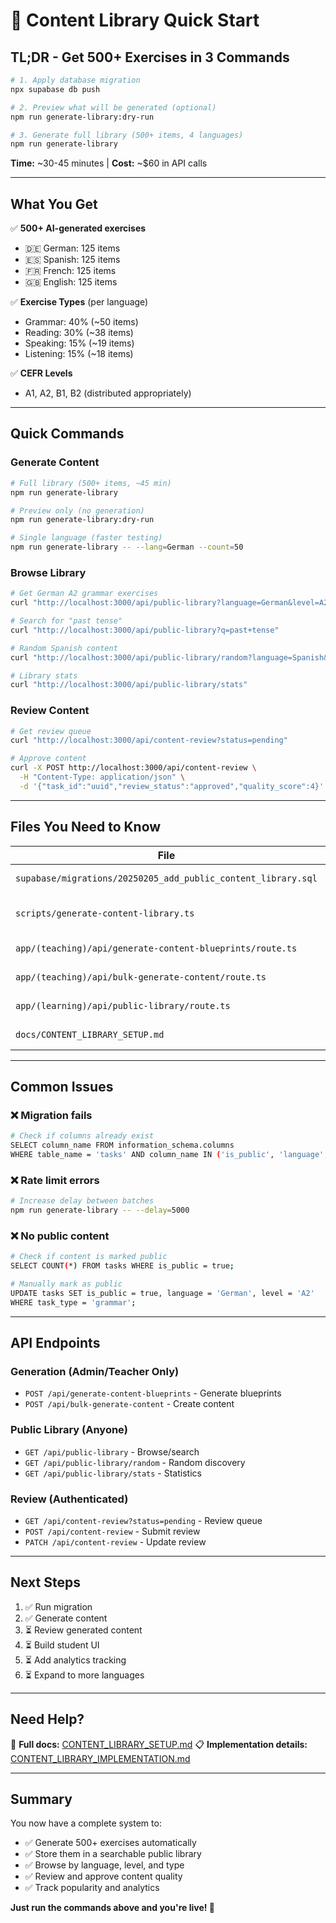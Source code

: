 # 🚀 Content Library Quick Start

## TL;DR - Get 500+ Exercises in 3 Commands

```bash
# 1. Apply database migration
npx supabase db push

# 2. Preview what will be generated (optional)
npm run generate-library:dry-run

# 3. Generate full library (500+ items, 4 languages)
npm run generate-library
```

**Time:** ~30-45 minutes | **Cost:** ~$60 in API calls

---

## What You Get

✅ **500+ AI-generated exercises**
- 🇩🇪 German: 125 items
- 🇪🇸 Spanish: 125 items
- 🇫🇷 French: 125 items
- 🇬🇧 English: 125 items

✅ **Exercise Types** (per language)
- Grammar: 40% (~50 items)
- Reading: 30% (~38 items)
- Speaking: 15% (~19 items)
- Listening: 15% (~18 items)

✅ **CEFR Levels**
- A1, A2, B1, B2 (distributed appropriately)

---

## Quick Commands

### Generate Content
```bash
# Full library (500+ items, ~45 min)
npm run generate-library

# Preview only (no generation)
npm run generate-library:dry-run

# Single language (faster testing)
npm run generate-library -- --lang=German --count=50
```

### Browse Library
```bash
# Get German A2 grammar exercises
curl "http://localhost:3000/api/public-library?language=German&level=A2&type=grammar"

# Search for "past tense"
curl "http://localhost:3000/api/public-library?q=past+tense"

# Random Spanish content
curl "http://localhost:3000/api/public-library/random?language=Spanish&count=5"

# Library stats
curl "http://localhost:3000/api/public-library/stats"
```

### Review Content
```bash
# Get review queue
curl "http://localhost:3000/api/content-review?status=pending"

# Approve content
curl -X POST http://localhost:3000/api/content-review \
  -H "Content-Type: application/json" \
  -d '{"task_id":"uuid","review_status":"approved","quality_score":4}'
```

---

## Files You Need to Know

| File | What It Does |
|------|--------------|
| `supabase/migrations/20250205_add_public_content_library.sql` | Database schema |
| `scripts/generate-content-library.ts` | Main generation script |
| `app/(teaching)/api/generate-content-blueprints/route.ts` | AI blueprint generator |
| `app/(teaching)/api/bulk-generate-content/route.ts` | Bulk content creator |
| `app/(learning)/api/public-library/route.ts` | Public library API |
| `docs/CONTENT_LIBRARY_SETUP.md` | Full documentation |

---

## Common Issues

### ❌ Migration fails
```bash
# Check if columns already exist
SELECT column_name FROM information_schema.columns
WHERE table_name = 'tasks' AND column_name IN ('is_public', 'language', 'level');
```

### ❌ Rate limit errors
```bash
# Increase delay between batches
npm run generate-library -- --delay=5000
```

### ❌ No public content
```bash
# Check if content is marked public
SELECT COUNT(*) FROM tasks WHERE is_public = true;

# Manually mark as public
UPDATE tasks SET is_public = true, language = 'German', level = 'A2'
WHERE task_type = 'grammar';
```

---

## API Endpoints

### Generation (Admin/Teacher Only)
- `POST /api/generate-content-blueprints` - Generate blueprints
- `POST /api/bulk-generate-content` - Create content

### Public Library (Anyone)
- `GET /api/public-library` - Browse/search
- `GET /api/public-library/random` - Random discovery
- `GET /api/public-library/stats` - Statistics

### Review (Authenticated)
- `GET /api/content-review?status=pending` - Review queue
- `POST /api/content-review` - Submit review
- `PATCH /api/content-review` - Update review

---

## Next Steps

1. ✅ Run migration
2. ✅ Generate content
3. ⏳ Review generated content
4. ⏳ Build student UI
5. ⏳ Add analytics tracking
6. ⏳ Expand to more languages

---

## Need Help?

📖 **Full docs:** [CONTENT_LIBRARY_SETUP.md](docs/CONTENT_LIBRARY_SETUP.md)
📋 **Implementation details:** [CONTENT_LIBRARY_IMPLEMENTATION.md](CONTENT_LIBRARY_IMPLEMENTATION.md)

---

## Summary

You now have a complete system to:
- ✅ Generate 500+ exercises automatically
- ✅ Store them in a searchable public library
- ✅ Browse by language, level, and type
- ✅ Review and approve content quality
- ✅ Track popularity and analytics

**Just run the commands above and you're live! 🎉**
